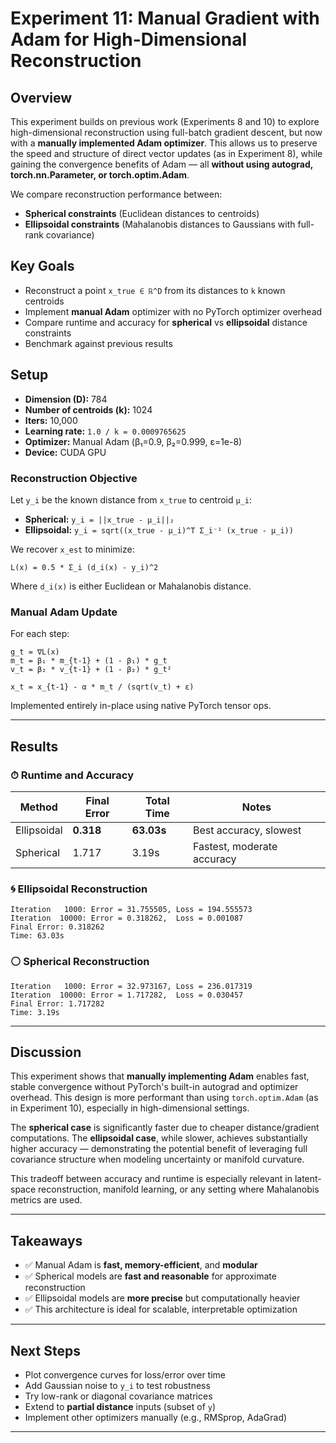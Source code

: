 # Experiment 11: Manual Gradient with Adam for High-Dimensional Reconstruction

## Overview

This experiment builds on previous work (Experiments 8 and 10) to explore high-dimensional reconstruction using full-batch gradient descent, but now with a **manually implemented Adam optimizer**. This allows us to preserve the speed and structure of direct vector updates (as in Experiment 8), while gaining the convergence benefits of Adam — all **without using autograd, torch.nn.Parameter, or torch.optim.Adam**.

We compare reconstruction performance between:
- **Spherical constraints** (Euclidean distances to centroids)
- **Ellipsoidal constraints** (Mahalanobis distances to Gaussians with full-rank covariance)

## Key Goals

- Reconstruct a point `x_true ∈ ℝ^D` from its distances to `k` known centroids
- Implement **manual Adam** optimizer with no PyTorch optimizer overhead
- Compare runtime and accuracy for **spherical** vs **ellipsoidal** distance constraints
- Benchmark against previous results

## Setup

- **Dimension (D):** 784
- **Number of centroids (k):** 1024
- **Iters:** 10,000
- **Learning rate:** `1.0 / k = 0.0009765625`
- **Optimizer:** Manual Adam (β₁=0.9, β₂=0.999, ε=1e-8)
- **Device:** CUDA GPU

### Reconstruction Objective

Let `y_i` be the known distance from `x_true` to centroid `μ_i`:

- **Spherical:** `y_i = ||x_true - μ_i||₂`
- **Ellipsoidal:** `y_i = sqrt((x_true - μ_i)^T Σ_i⁻¹ (x_true - μ_i))`

We recover `x_est` to minimize:

```
L(x) = 0.5 * Σ_i (d_i(x) - y_i)^2
```

Where `d_i(x)` is either Euclidean or Mahalanobis distance.

### Manual Adam Update

For each step:

```
g_t = ∇L(x)
m_t = β₁ * m_{t-1} + (1 - β₁) * g_t
v_t = β₂ * v_{t-1} + (1 - β₂) * g_t²

x_t = x_{t-1} - α * m_t / (sqrt(v_t) + ε)
```

Implemented entirely in-place using native PyTorch tensor ops.

---

## Results

### ⏱ Runtime and Accuracy

| Method      | Final Error | Total Time | Notes                      |
|-------------|-------------|------------|----------------------------|
| Ellipsoidal | **0.318**   | **63.03s** | Best accuracy, slowest     |
| Spherical   | 1.717       | 3.19s      | Fastest, moderate accuracy |

### 🌀 Ellipsoidal Reconstruction

```
Iteration   1000: Error = 31.755505, Loss = 194.555573
Iteration  10000: Error = 0.318262,  Loss = 0.001087
Final Error: 0.318262
Time: 63.03s
```

### ⚪ Spherical Reconstruction

```
Iteration   1000: Error = 32.973167, Loss = 236.017319
Iteration  10000: Error = 1.717282,  Loss = 0.030457
Final Error: 1.717282
Time: 3.19s
```

---

## Discussion

This experiment shows that **manually implementing Adam** enables fast, stable convergence without PyTorch's built-in autograd and optimizer overhead. This design is more performant than using `torch.optim.Adam` (as in Experiment 10), especially in high-dimensional settings.

The **spherical case** is significantly faster due to cheaper distance/gradient computations. The **ellipsoidal case**, while slower, achieves substantially higher accuracy — demonstrating the potential benefit of leveraging full covariance structure when modeling uncertainty or manifold curvature.

This tradeoff between accuracy and runtime is especially relevant in latent-space reconstruction, manifold learning, or any setting where Mahalanobis metrics are used.

---

## Takeaways

- ✅ Manual Adam is **fast, memory-efficient**, and **modular**
- ✅ Spherical models are **fast and reasonable** for approximate reconstruction
- ✅ Ellipsoidal models are **more precise** but computationally heavier
- ✅ This architecture is ideal for scalable, interpretable optimization

---

## Next Steps

- Plot convergence curves for loss/error over time
- Add Gaussian noise to `y_i` to test robustness
- Try low-rank or diagonal covariance matrices
- Extend to **partial distance** inputs (subset of `y`)
- Implement other optimizers manually (e.g., RMSprop, AdaGrad)

---
